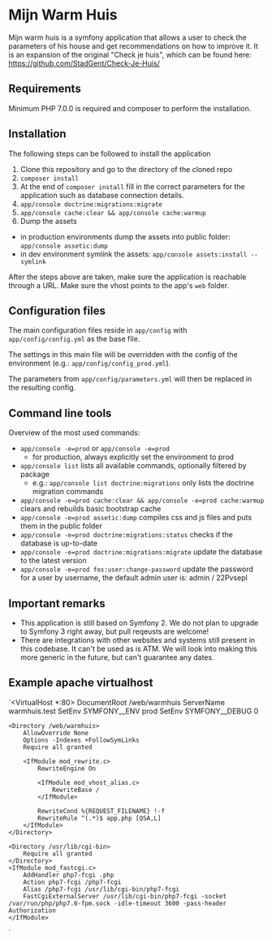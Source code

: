 # Mijn Warm Huis

Mijn warm huis is a symfony application that allows a user to check the parameters of his house and get recommendations on how to improve it. It is an expansion of the original "Check je huis", which can be found here: https://github.com/StadGent/Check-Je-Huis/
 
## Requirements
Minimum PHP 7.0.0 is required and composer to perform the installation.
 
## Installation

The following steps can be followed to install the application
1. Clone this repository and go to the directory of the cloned repo
2. `composer install`
3. At the end of `composer install` fill in the correct parameters for the application such as database connection details.
4. `app/console doctrine:migrations:migrate`
5. `app/console cache:clear && app/console cache:warmup`
6. Dump the assets
  * in production environments dump the assets into public folder:
`app/console assetic:dump`
  * in dev environment symlink the assets: `app/console assets:install --symlink`
 
After the steps above are taken, make sure the application is reachable through a URL. Make sure the vhost points to 
the app's `web` folder.

## Configuration files

The main configuration files reside in `app/config` with `app/config/config.yml` as the base file.

The settings in this main file will be overridden with the config of the environment (e.g.: `app/config/config_prod.yml`).
  
The parameters from `app/config/parameters.yml` will then be replaced in the resulting config.

## Command line tools

Overview of the most used commands:

* `app/console -e=prod` or `app/console -e=prod`
    * for production, always explicitly set the environment to prod
* `app/console list` lists all available commands, optionally filtered by package
    * e.g.: `app/console list doctrine:migrations` only lists the doctrine migration commands
* `app/console -e=prod cache:clear && app/console -e=prod cache:warmup` clears and rebuilds basic bootstrap cache
* `app/console -e=prod assetic:dump` compiles css and js files and puts them in the public folder
* `app/console -e=prod doctrine:migrations:status` checks if the database is up-to-date
* `app/console -e=prod doctrine:migrations:migrate` update the database to the latest version
* `app/console -e=prod fos:user:change-password` update the password for a user by username, the default admin user is: admin / 22Pvsepl

## Important remarks

* This application is still based on Symfony 2. We do not plan to upgrade to Symfony 3 right away, but pull reqeusts 
are welcome!
* There are integrations with other websites and systems still present in this codebase. It can't be used as is ATM. We 
will look into making this more generic in the future, but can't guarantee any dates.

## Example apache virtualhost
`<VirtualHost *:80>
    DocumentRoot /web/warmhuis
    ServerName warmhuis.test
    SetEnv SYMFONY__ENV prod
    SetEnv SYMFONY__DEBUG 0

    <Directory /web/warmhuis>
        AllowOverride None
        Options -Indexes +FollowSymLinks
        Require all granted

        <IfModule mod_rewrite.c>
            RewriteEngine On

            <IfModule mod_vhost_alias.c>
                RewriteBase /
            </IfModule>

            RewriteCond %{REQUEST_FILENAME} !-f
            RewriteRule ^(.*)$ app.php [QSA,L]
        </IfModule>
    </Directory>

    <Directory /usr/lib/cgi-bin>
        Require all granted
    </Directory>
    <IfModule mod_fastcgi.c>
        AddHandler php7-fcgi .php
        Action php7-fcgi /php7-fcgi
        Alias /php7-fcgi /usr/lib/cgi-bin/php7-fcgi
        FastCgiExternalServer /usr/lib/cgi-bin/php7-fcgi -socket /var/run/php/php7.0-fpm.sock -idle-timeout 3600 -pass-header Authorization
    </IfModule>
</VirtualHost>`